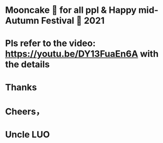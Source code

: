 # Mooncake 🥮 for all ppl & Happy mid-Autumn Festival 🎑 2021
# Pls refer to the video: https://youtu.be/DY13FuaEn6A with the details
# Thanks
# Cheers，
# Uncle LUO
